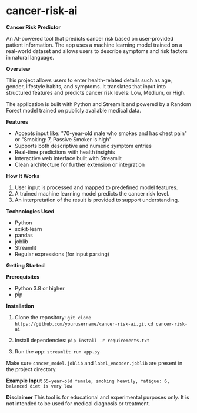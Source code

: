 # cancer-risk-ai
 

**Cancer Risk Predictor**

An AI-powered tool that predicts cancer risk based on user-provided patient information. The app uses a machine learning model trained on a real-world dataset and allows users to describe symptoms and risk factors in natural language.

**Overview**

This project allows users to enter health-related details such as age, gender, lifestyle habits, and symptoms. It translates that input into structured features and predicts cancer risk levels: Low, Medium, or High.

The application is built with Python and Streamlit and powered by a Random Forest model trained on publicly available medical data.

**Features**

* Accepts input like:
  "70-year-old male who smokes and has chest pain"
  or
  "Smoking: 7, Passive Smoker is high"
* Supports both descriptive and numeric symptom entries
* Real-time predictions with health insights
* Interactive web interface built with Streamlit
* Clean architecture for further extension or integration

**How It Works**

1. User input is processed and mapped to predefined model features.
2. A trained machine learning model predicts the cancer risk level.
3. An interpretation of the result is provided to support understanding.

**Technologies Used**

* Python
* scikit-learn
* pandas
* joblib
* Streamlit
* Regular expressions (for input parsing)

**Getting Started**

**Prerequisites**

* Python 3.8 or higher
* pip

**Installation**

1. Clone the repository:
   `git clone https://github.com/yourusername/cancer-risk-ai.git`
   `cd cancer-risk-ai`

2. Install dependencies:
   `pip install -r requirements.txt`

3. Run the app:
   `streamlit run app.py`

Make sure `cancer_model.joblib` and `label_encoder.joblib` are present in the project directory.

**Example Input**
`65-year-old female, smoking heavily, fatigue: 6, balanced diet is very low`

**Disclaimer**
This tool is for educational and experimental purposes only. It is not intended to be used for medical diagnosis or treatment.


